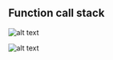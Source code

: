 ##  Function call stack

![alt text](https://github.com/codeeasy97/flask/blob/main/images/call-stack/1.png?raw=true)

![alt text](https://github.com/codeeasy97/flask/blob/main/images/call-stack/2.png?raw=true)